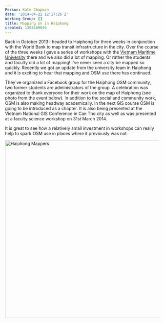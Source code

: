 ```yaml
---
Person: Kate Chapman
date: '2014-04-22 12:17:26 Z'
Working Group: []
title: Mapping on in Haiphong
created: 1398169046
---
```

<p>Back in October 2013 I headed to Haiphong for three weeks in conjunction with the World Bank to map transit infrastructure in the city. Over the course of the three weeks I gave a series of workshops with the <a href="http://www.vimaru.edu.vn/">Vietnam Maritime University</a> there and we also did a lot of mapping. Or rather the students and faculty did a lot of mapping! I've never seen a city be mapped so quickly. Recently we got an update from the university team in Haiphong and it is exciting to hear that mapping and OSM use there has continued.&nbsp;</p><p>They've organized a Facebook group for the Haiphong OSM community, two former students are administrators of the group. A celebration was organized to thank everyone for their work on the map of Haiphong (see photo from the event below). In addition to the social and community work, OSM is also making headway academically. In the next GIS course OSM is going to be introduced as a chapter. It is also being presented at the Vietnam National GIS Conference in Can Tho city as well as was presented at a faculty science workshop on 31st March 2014. &nbsp;</p><p>It is great to see how a relatively small investment in workshops can really help to spark OSM use in places where it previously was not.&nbsp;</p><p><img title="Haiphong Mappers" src="/sites/default/files/maritime-students-vietnam.jpg" alt="Haiphong Mappers" width="792" height="581"></p><p>&nbsp;</p>
